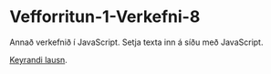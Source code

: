 # Vefforritun-1-Verkefni-8
Annað verkefnið í JavaScript. Setja texta inn á síðu með JavaScript.

[Keyrandi lausn](https://notendur.hi.is/~jgs7/vefforritun/verkefni8/).
